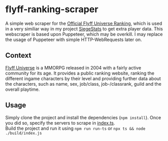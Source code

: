 # flyff-ranking-scraper
A simple web scraper for the [Official Flyff Universe Ranking](https://universe.flyff.com/sniegu/ranking/characters), which is used in a very similiar way in my project [SiegeStats](https://siegestats.cc) to get extra player data. This webscraper is based upon Puppeteer, which may be overkill. I may replace the usage of Puppeteer with simple HTTP-WebRequests later on.

## Context
[Flyff Universe](https://universe.flyff.com/) is a MMORPG released in 2004 with a fairly active community for its age. It provides a public ranking website, ranking the different ingame characters by their level and providing further data about the characters, such as name, sex, job/class, job-/classrank, guild and the overall playtime.


## Usage
Simply clone the project and install the dependencies (`npm install`). Once you did so, specify the servers to scrape in [index.ts](/src/index.ts:L8).  
Build the project and run it using `npm run run-ts` or `npx ts && node ./build/index.js`